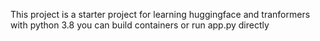 This project is a starter project for learning huggingface and tranformers with python 3.8
you can build containers or run app.py directly
